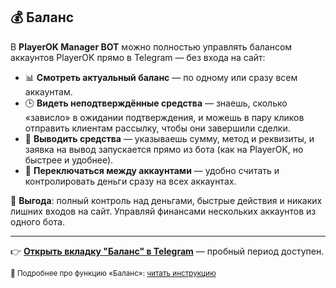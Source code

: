 ## 💰 Баланс  
В **PlayerOK Manager BOT** можно полностью управлять балансом аккаунтов PlayerOK прямо в Telegram — без входа на сайт:

- 📊 **Смотреть актуальный баланс** — по одному или сразу всем аккаунтам.  
- 🕒 **Видеть неподтверждённые средства** — знаешь, сколько «зависло» в ожидании подтверждения, и можешь в пару кликов отправить клиентам рассылку, чтобы они завершили сделки.  
- 💸 **Выводить средства** — указываешь сумму, метод и реквизиты, и заявка на вывод запускается прямо из бота (как на PlayerOK, но быстрее и удобнее).  
- 🔄 **Переключаться между аккаунтами** — удобно считать и контролировать деньги сразу на всех аккаунтах.

💎 **Выгода**: полный контроль над деньгами, быстрые действия и никаких лишних входов на сайт. Управляй финансами нескольких аккаунтов из одного бота.

---

👉 [**Открыть вкладку "Баланс" в Telegram**](https://t.me/PlayerOKManager_bot?start=github_balance) — пробный период доступен.  

<sub>📖 Подробнее про функцию «Баланс»: [читать инструкцию](https://telegra.ph/Balans-08-10-2)</sub>
